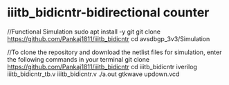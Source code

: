 # iiitb_bidicntr-bidirectional counter
//Functional Simulation
sudo apt install -y git
git clone https://github.com/Pankaj1811/iiitb_bidicntr
cd avsdbgp_3v3/Simulation

//To clone the repository and download the netlist files for simulation, enter the following commands in your terminal
git clone https://github.com/Pankaj1811/iiitb_bidicntr
cd iiitb_bidicntr
iverilog iiitb_bidicntr_tb.v iiitb_bidicntr.v
./a.out
gtkwave updown.vcd

